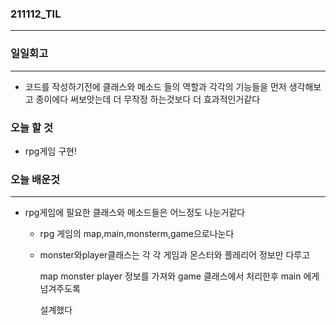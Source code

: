 ### 211112_TIL

------

### 일일회고

------

- 코드를 작성하기전에 클래스와 메소드 들의 역할과 각각의 기능들을 먼저 생각해보고 종이에다 써보앗는데 더 무작정 하는것보다 더 효과적인거같다


### 오늘 할 것

- rpg게임 구현!

### 오늘 배운것

------

- rpg게임에 필요한 클래스와 메소드들은 어느정도 나눈거같다

  - rpg 게임의 map,main,monsterm,game으로나눈다

  - monster와player클래스는 각 각 게임과 몬스터와 플레리어 정보만 다루고

    map monster player 정보를 가져와 game 클래스에서 처리한후 main 에게 넘겨주도록 

    설계했다

